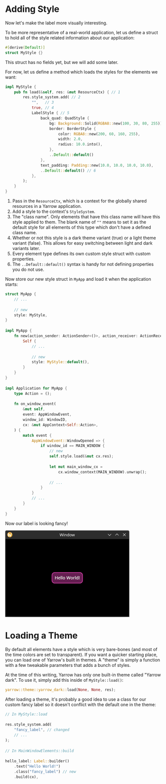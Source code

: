 # Adding Style

Now let's make the label more visually interesting.

To be more representative of a real-world application, let us define a struct to hold all of the style related information about our application:

```rust
#[derive(Default)]
struct MyStyle {}
```

This struct has no fields yet, but we will add some later.

For now, let us define a method which loads the styles for the elements we want:

```rust
impl MyStyle {
    pub fn load(&self, res: &mut ResourceCtx) { // 1
        res.style_system.add( // 2
            "",   // 3
            true, // 4
            LabelStyle { // 5
                back_quad: QuadStyle {
                    bg: Background::Solid(RGBA8::new(100, 30, 80, 255)),
                    border: BorderStyle {
                        color: RGBA8::new(200, 60, 160, 255),
                        width: 2.0,
                        radius: 10.0.into(),
                    },
                    ..Default::default()
                },
                text_padding: Padding::new(10.0, 10.0, 10.0, 10.0),
                ..Default::default() // 6
            },
        );
    }
}
```

1. Pass in the `ResourceCtx`, which is a context for the globally shared resources in a Yarrow application.
2. Add a style to the context's `StyleSystem`.
3. The "class name". Only elements that have this class name will have this style applied to them. The blank name of `""` means to set it as the default style for all elements of this type which don't have a defined class name.
4. Whether or not this style is a dark theme variant (true) or a light theme variant (false). This allows for easy switching between light and dark variants later.
5. Every element type defines its own custom style struct with custom properties.
6. The `..Default::default()` syntax is handy for not defining properties you do not use.

Now store our new style struct in `MyApp` and load it when the application starts:

```rust
struct MyApp {
    // ...

    // new
    style: MyStyle,
}

impl MyApp {
    fn new(action_sender: ActionSender<()>, action_receiver: ActionReceiver<()>) -> Self {
        Self {
            // ...
            
            // new
            style: MyStyle::default(),
        }
    }
}

impl Application for MyApp {
    type Action = ();

    fn on_window_event(
        &mut self,
        event: AppWindowEvent,
        window_id: WindowID,
        cx: &mut AppContext<Self::Action>,
    ) {
        match event {
            AppWindowEvent::WindowOpened => {
                if window_id == MAIN_WINDOW {
                    // new
                    self.style.load(&mut cx.res);

                    let mut main_window_cx =
                        cx.window_context(MAIN_WINDOW).unwrap();

                    // ...
                }
            }
            // ...
        }
    }
}
```

Now our label is looking fancy!

![Fancy Label](../img/adding_style_1.png)

# Loading a Theme

By default all elements have a style which is very bare-bones (and most of the time colors are set to transparent). If you want a quicker starting place, you can load one of Yarrow's built in themes. A "theme" is simply a function with a few tweakable parameters that adds a bunch of styles.

At the time of this writing, Yarrow has only one built-in theme called "Yarrow dark". To use it, simply add this inside of `MyStyle::load()`:

```rust
yarrow::theme::yarrow_dark::load(None, None, res);
```

After loading a theme, it's probably a good idea to use a class for our custom fancy label so it doesn't conflict with the default one in the theme:

```rust
// In MyStyle::load

res.style_system.add(
    "fancy_label", // changed
    // ...
);

// In MainWindowElements::build

hello_label: Label::builder()
    .text("Hello World!")
    .class("fancy_label") // new
    .build(cx),

```